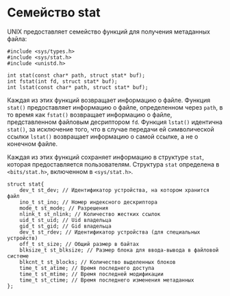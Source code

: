 # Семейство stat

UNIX предоставляет семейство функций для получения метаданных файла:

    #include <sys/types.h>
    #include <sys/stat.h>
    #include <unistd.h>

    int stat(const char* path, struct stat* buf);
    int fstat(int fd, struct stat* buf);
    int lstat(const char* path, struct stat* buf);

Каждая из этих функций возвращает информацию о файле. Функция `stat()` предоставляет информацию о файле, определенном через `path`, в то время как `fstat()` возвращает информацию о файле, представленном файловым десриптором `fd`. Функция `lstat()` идентична `stat()`, за исключение того, что в случае передачи ей символической ссылки `lstat()` возвращает информацию о самой ссылке, а не о конечном файле.

Каждая из этих функций сохраняет информацию в структуре `stat`, которая предоставляется пользователям. Структура `stat` определена в `<bits/stat.h>`, включенном в `<sys/stat.h>`.

    struct stat{
        dev_t st_dev; // Идентификатор устройства, на котором хранится файл
        ino_t st_ino; // Номер индексного дескриптора
        mode_t st_mode; // Разрешения
        nlink_t st_nlink; // Количество жестких ссылок
        uid_t st_uid; // Uid владельца
        gid_t st_gid; // Gid владельца
        dev_t st_rdev; // Идентификатор устройства (для специальных устройств)
        off_t st_size; // Общий размер в байтах
        blksize_t st_blksize; // Размер блока для ввода-вывода в файловой системе
        blkcnt_t st_blocks; // Количество выделенных блоков
        time_t st_atime; // Время последнего доступа
        time_t st_mtime; // Время последней модификации
        time_t st_ctime; // Время последнего изменения метаданных
    };